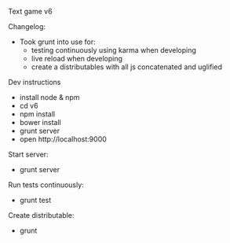 
Text game v6

Changelog:
- Took grunt into use for:
  - testing continuously using karma when developing
  - live reload when developing
  - create a distributables with all js concatenated and uglified

Dev instructions
- install node & npm
- cd v6
- npm install
- bower install
- grunt server
- open http://localhost:9000

Start server:
- grunt server

Run tests continuously:
- grunt test

Create distributable:
- grunt
